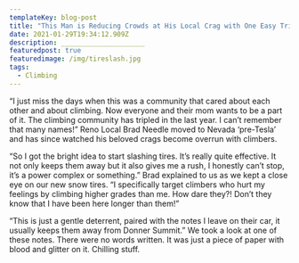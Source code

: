 ```yaml
---
templateKey: blog-post
title: "This Man is Reducing Crowds at His Local Crag with One Easy Trick! "
date: 2021-01-29T19:34:12.909Z
description: _____________________
featuredpost: true
featuredimage: /img/tireslash.jpg
tags:
  - Climbing
---
```

“I just miss the days when this was a community that cared about each other and about climbing. Now everyone and their mom wants to be a part of it. The climbing community has tripled in the last year. I can’t remember that many names!” Reno Local Brad Needle moved to Nevada ‘pre-Tesla’ and has since watched his beloved crags become overrun with climbers.



“So I got the bright idea to start slashing tires. It’s really quite effective. It not only keeps them away but it also gives me a rush, I honestly can’t stop, it’s a power complex or something.” Brad explained to us as we kept a close eye on our new snow tires. “I specifically target climbers who hurt my feelings by climbing higher grades than me. How dare they?! Don’t they know that I have been here longer than them!”

“This is just a gentle deterrent, paired with the notes I leave on their car, it usually keeps them away from Donner Summit.” We took a look at one of these notes. There were no words written. It was just a piece of paper with blood and glitter on it. Chilling stuff.
